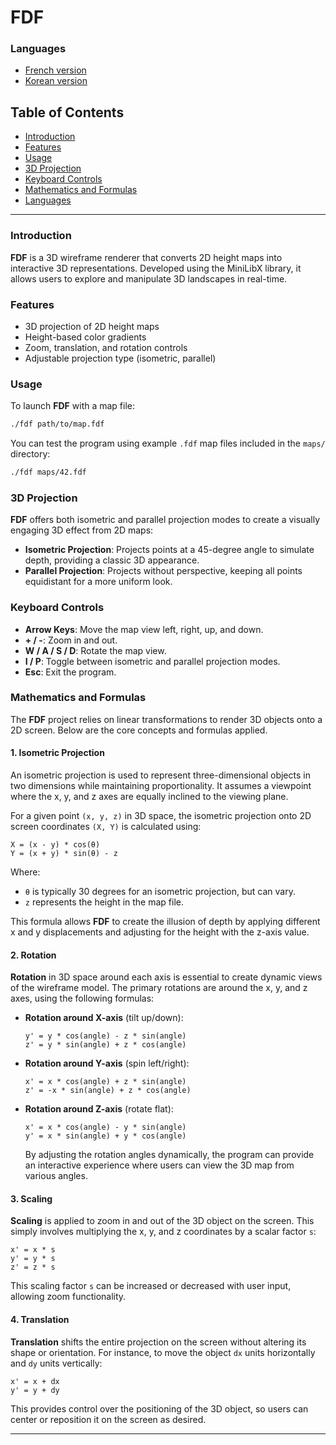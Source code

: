 # FDF
### Languages

- [French version](https://github.com/darambae/fdf/blob/main/readme_fr.md)
- [Korean version](https://github.com/darambae/fdf/blob/main/readme_kr.md)

## Table of Contents

- [Introduction](#introduction)
- [Features](#features)
- [Usage](#usage)
- [3D Projection](#3d-projection)
- [Keyboard Controls](#keyboard-controls)
- [Mathematics and Formulas](#mathematics-and-formulas)
- [Languages](#languages)

---

### Introduction

**FDF** is a 3D wireframe renderer that converts 2D height maps into interactive 3D representations. Developed using the MiniLibX library, it allows users to explore and manipulate 3D landscapes in real-time.

### Features

- 3D projection of 2D height maps
- Height-based color gradients
- Zoom, translation, and rotation controls
- Adjustable projection type (isometric, parallel)

### Usage

To launch **FDF** with a map file:
```sh
./fdf path/to/map.fdf
```

You can test the program using example `.fdf` map files included in the `maps/` directory:
```sh
./fdf maps/42.fdf
```

### 3D Projection

**FDF** offers both isometric and parallel projection modes to create a visually engaging 3D effect from 2D maps:

- **Isometric Projection**: Projects points at a 45-degree angle to simulate depth, providing a classic 3D appearance.
- **Parallel Projection**: Projects without perspective, keeping all points equidistant for a more uniform look.

### Keyboard Controls

- **Arrow Keys**: Move the map view left, right, up, and down.
- **+ / -**: Zoom in and out.
- **W / A / S / D**: Rotate the map view.
- **I / P**: Toggle between isometric and parallel projection modes.
- **Esc**: Exit the program.

### Mathematics and Formulas

The **FDF** project relies on linear transformations to render 3D objects onto a 2D screen. Below are the core concepts and formulas applied.

#### 1. Isometric Projection

An isometric projection is used to represent three-dimensional objects in two dimensions while maintaining proportionality. It assumes a viewpoint where the x, y, and z axes are equally inclined to the viewing plane. 

For a given point `(x, y, z)` in 3D space, the isometric projection onto 2D screen coordinates `(X, Y)` is calculated using:
  
  ```
  X = (x - y) * cos(θ)
  Y = (x + y) * sin(θ) - z
  ```

  Where:
  - `θ` is typically 30 degrees for an isometric projection, but can vary.
  - `z` represents the height in the map file.

This formula allows **FDF** to create the illusion of depth by applying different x and y displacements and adjusting for the height with the z-axis value.

#### 2. Rotation

**Rotation** in 3D space around each axis is essential to create dynamic views of the wireframe model. The primary rotations are around the x, y, and z axes, using the following formulas:

- **Rotation around X-axis** (tilt up/down):
  ```
  y' = y * cos(angle) - z * sin(angle)
  z' = y * sin(angle) + z * cos(angle)
  ```

- **Rotation around Y-axis** (spin left/right):
  ```
  x' = x * cos(angle) + z * sin(angle)
  z' = -x * sin(angle) + z * cos(angle)
  ```

- **Rotation around Z-axis** (rotate flat):
  ```
  x' = x * cos(angle) - y * sin(angle)
  y' = x * sin(angle) + y * cos(angle)
  ```

  By adjusting the rotation angles dynamically, the program can provide an interactive experience where users can view the 3D map from various angles.

#### 3. Scaling

**Scaling** is applied to zoom in and out of the 3D object on the screen. This simply involves multiplying the x, y, and z coordinates by a scalar factor `s`:

  ```
  x' = x * s
  y' = y * s
  z' = z * s
  ```

This scaling factor `s` can be increased or decreased with user input, allowing zoom functionality.

#### 4. Translation

**Translation** shifts the entire projection on the screen without altering its shape or orientation. For instance, to move the object `dx` units horizontally and `dy` units vertically:

  ```
  x' = x + dx
  y' = y + dy
  ```

This provides control over the positioning of the 3D object, so users can center or reposition it on the screen as desired.


---
